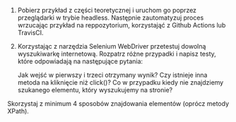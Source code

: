 1. Pobierz przykład z części teoretycznej i uruchom go poprzez przeglądarki w trybie headless. Następnie zautomatyzuj proces wrzucając przykład na reppozytorium, korzystająć z Github Actions lub TravisCI.

2. Korzystając z narzędzia Selenium WebDriver przetestuj dowolną wyszukiwarkę internetową. Rozpatrz różne przypadki i napisz testy, które odpowiadają na następujące pytania:

    Jak wejść w pierwszy i trzeci otrzymany wynik?
    Czy istnieje inna metoda na kliknięcie niż click()?
    Co w przypadku kiedy nie znajdziemy szukanego elementu, który wyszukujemy na stronie?

Skorzystaj z minimum 4 sposobów znajdowania elementów (oprócz metody XPath).